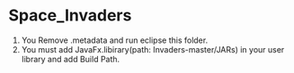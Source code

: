 # Space_Invaders

1. You Remove .metadata and run eclipse this folder.
2. You must add JavaFx.libirary(path: Invaders-master/JARs) in your user library and add Build Path.

